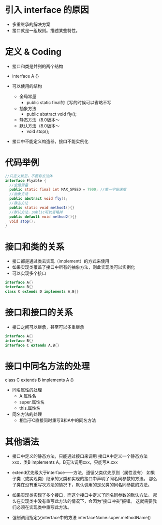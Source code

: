 # 引入 interface 的原因

- 多重继承的解决方案
- 接口就是一组规则。描述某些特性。

# 定义 & Coding

- 接口和类是并列的两个结构
- interface A {}

- 可以使用的结构
  - 全局常量
    - public static final的【写的时候可以省略不写
  - 抽象方法
    - public abstract void fly();
  - 静态方法（8.0版本～
  - 默认方法（8.0版本～
    - void stop();
- 接口中不能定义构造器，接口不能实例化

# 代码举例

```java
//只定义规范，不要有方法体
interface Flyable {
  //全局常量
  public static final int MAX_SPEED = 7900; //第一宇宙速度
  //抽象方法
  public abstract void fly();
  //静态方法
  public static void method1(){}
  //默认方法，public可以省略掉
  public default void method2(){}
  void stop();
}
```

# 接口和类的关系

- 接口都是通过类去实现（implement）的方式来使用
- 如果实现类覆盖了接口中所有的抽象方法，则此实现类可以实例化
- 可以实现多个接口

```java
interface A{}
interface B{}
class C extends D implements A,B{}
```

# 接口和接口的关系

- 接口之间可以继承，甚至可以多重继承

```java
interface A{}
interface B{}
interface C extends A,B{}
```

# 接口中同名方法的处理

class C extends B implements A {} 

- 同名属性的处理
  - A.属性名
  - super.属性名
  - this.属性名
- 同名方法的处理
  - 相当于C直接同时重写B和A中的同名方法

# 其他语法

- 接口中定义的静态方法，只能通过接口来调用
  接口A中定义一个静态方法xxx，类B implements A，B无法调用xxx，只能写A.xxx

- extend优先级大于interface——方法，遵循父类优先原则（属性没有）
  如果子类（或实现类）继承的父类和实现的接口中声明了同名同参数的方法。
  那么子类在没有重写次方法的情况下，默认调用的是父类的同名同参数的方法。

- 如果实现类实现了多个接口，而这个接口中定义了同名同参数的默认方法。
  那么在实现类中没有重写此方法的情况下，会因为“接口冲突”报错。
  这就需要我们必须在实现类中重写此方法。
- 强制调用指定父interface中的方法
  interfaceName.super.methodName()
